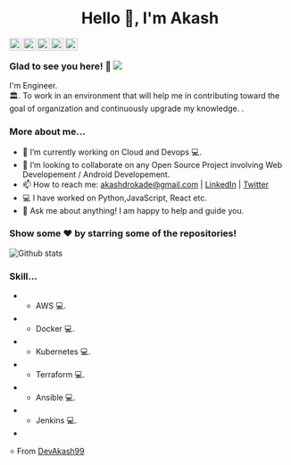 <h1 align="center">Hello 👋, I'm Akash</h1>

<a href="https://twitter.com/The_Akash_">
  <img align="left" alt="Akash's Twitter" width="22px" src="https://cdn.jsdelivr.net/npm/simple-icons@v3/icons/twitter.svg" />
</a>
<a href="https://www.linkedin.com/in/akashrokade/>
  <img align="left" alt="Akash's Linkdein" width="22px" src="https://cdn.jsdelivr.net/npm/simple-icons@v3/icons/linkedin.svg" />
</a>
<a href="https://github.com/DevAkash99">
  <img align="left" alt="Akash's Github" width="22px" src="https://cdn.jsdelivr.net/npm/simple-icons@v3/icons/github.svg" />
</a>
<a href="https://www.instagram.com/_akash_rokade/">
  <img align="left" alt="Akash's Instagram" width="22px" src="https://cdn.jsdelivr.net/npm/simple-icons@v3/icons/instagram.svg" />
</a>
<a href="https://www.facebook.com/akash.rokade.7334/">
  <img align="left" alt="Akash's Facebook" width="22px" src="https://cdn.jsdelivr.net/npm/simple-icons@v3/icons/facebook.svg" />
</a>
<a href="https://www.hackerrank.com/AkashRokade99">
  <img align="left" alt="Akash's Hackerrank" width="22px" src="https://cdn.jsdelivr.net/npm/simple-icons@v3/icons/hackerrank.svg" />
</a>

<br />

### Glad to see you here! 🤩 ![](https://visitor-badge.glitch.me/badge?page_id=DevAkash99.DevAkash99)

I'm Engineer. <br>🏛. To work in an environment that will help me in contributing toward the goal of organization and continuously upgrade my knowledge.
.

### More about me...

- 🔭 I’m currently working on Cloud and Devops 💻.
- 👯 I’m looking to collaborate on any Open Source Project involving Web Developement / Android Developement.
- 📫 How to reach me: akashdrokade@gmail.com | [LinkedIn](https://www.linkedin.com/in/akashrokade/) | [Twitter](https://twitter.com/The_Akash_) 
- 💻 I have worked on Python,JavaScript, React etc.
- 💬 Ask me about anything! I am happy to help and guide you.

### Show some ❤️ by starring some of the repositories!

![Github stats](https://github-readme-stats.vercel.app/api?username=DevAkash99&show_icons=true&hide_border=true)

### Skill...

- - AWS 💻.
- - Docker 💻.
- - Kubernetes 💻.
- - Terraform 💻.
- - Ansible 💻.
- - Jenkins 💻.
- 

⭐️ From [DevAkash99](https://github.com/DevAkash99)

